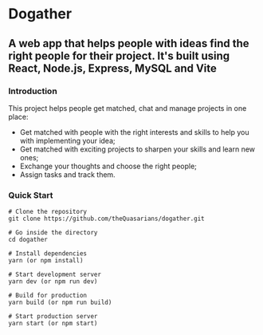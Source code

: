 # Dogather

## A web app that helps people with ideas find the right people for their project. It's built using React, Node.js, Express, MySQL and Vite

### Introduction

This project helps people get matched, chat and manage projects in one place:

- Get matched with people with the right interests and skills to help you with implementing your idea;
- Get matched with exciting projects to sharpen your skills and learn new ones;
- Exchange your thoughts and choose the right people;
- Assign tasks and track them.

### Quick Start

```
# Clone the repository
git clone https://github.com/theQuasarians/dogather.git

# Go inside the directory
cd dogather

# Install dependencies
yarn (or npm install)

# Start development server
yarn dev (or npm run dev)

# Build for production
yarn build (or npm run build)

# Start production server
yarn start (or npm start)
```
